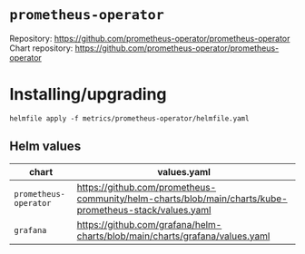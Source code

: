 # `prometheus-operator`

Repository: https://github.com/prometheus-operator/prometheus-operator  
Chart repository: https://github.com/prometheus-operator/prometheus-operator

# Installing/upgrading

```shell
helmfile apply -f metrics/prometheus-operator/helmfile.yaml
```

## Helm values

| chart                 | values.yaml                                                                                            |
| --------------------- | ------------------------------------------------------------------------------------------------------ |
| `prometheus-operator` | https://github.com/prometheus-community/helm-charts/blob/main/charts/kube-prometheus-stack/values.yaml |
| `grafana`             | https://github.com/grafana/helm-charts/blob/main/charts/grafana/values.yaml                            |
